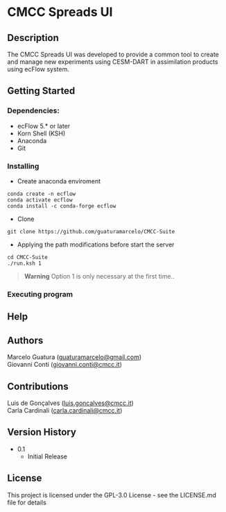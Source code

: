 # CMCC Spreads UI
## Description

The CMCC Spreads UI was developed to provide a common tool to create and manage new experiments using CESM-DART in assimilation products using ecFlow system.

## Getting Started

### Dependencies:

* ecFlow 5.* or later
* Korn Shell (KSH)
* Anaconda
* Git
### Installing


* Create anaconda enviroment
```console
conda create -n ecflow
conda activate ecflow
conda install -c conda-forge ecflow
```

* Clone 
```
git clone https://github.com/guaturamarcelo/CMCC-Suite
```

* Applying the path modifications before start the server
```
cd CMCC-Suite
./run.ksh 1

```
> **Warning** 
Option 1 is only necessary at the first time..
### Executing program





## Help



## Authors

Marcelo Guatura (guaturamarcelo@gmail.com)  
Giovanni Conti (giovanni.conti@cmcc.it)
 
## Contributions

Luis de Gonçalves (luis.goncalves@cmcc.it)  
Carla Cardinali (carla.cardinali@cmcc.it)

## Version History

* 0.1
    * Initial Release

## License

This project is licensed under the GPL-3.0 License - see the LICENSE.md file for details